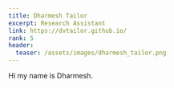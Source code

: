 ```yaml
---
title: Dharmesh Tailor
excerpt: Research Assistant
link: https://dvtailor.github.io/
rank: 5
header:
  teaser: /assets/images/dharmesh_tailor.png
---
```


Hi my name is Dharmesh.

